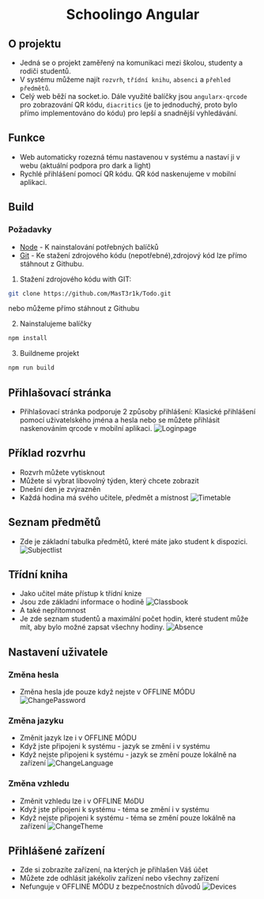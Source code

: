 <h1 align="center">Schoolingo Angular</h1>

## O projektu
- Jedná se o projekt zaměřený na komunikaci mezi školou, studenty a rodiči studentů.
- V systému můžeme najít `rozvrh`, `třídní knihu`, `absenci` a `přehled předmětů`.
- Celý web běží na socket.io. Dále využité balíčky jsou `angularx-qrcode` pro zobrazování QR kódu, `diacritics` (je to jednoduchý, proto bylo přímo implementováno do kódu) pro lepší a snadnější vyhledávání.

## Funkce
- Web automaticky rozezná tému nastavenou v systému a nastaví ji v webu (aktuální podpora pro dark a light)
- Rychlé přihlášení pomocí QR kódu. QR kód naskenujeme v mobilní aplikaci.

## Build
### Požadavky
- [Node](https://nodejs.org/en/) - K nainstalování potřebných balíčků
- [Git](https://git-scm.com/) - Ke stažení zdrojového kódu (nepotřebné),zdrojový kód lze přímo stáhnout z Githubu.

1. Stažení zdrojového kódu 
with GIT:
```sh
git clone https://github.com/MasT3r1k/Todo.git
```
nebo můžeme přímo stáhnout z Githubu

2. Nainstalujeme balíčky
```sh
npm install
```

3. Buildneme projekt 
```sh
npm run build
```

## Přihlašovací stránka
- Přihlašovací stránka podporuje 2 způsoby přihlášení: Klasické přihlášení pomocí uživatelského jména a hesla nebo se můžete přihlásit naskenováním qrcode v mobilní aplikaci.
![Loginpage](/readme/LoginPage.png)

## Příklad rozvrhu
- Rozvrh můžete vytisknout
- Můžete si vybrat libovolný týden, který chcete zobrazit
- Dnešní den je zvýrazněn
- Každá hodina má svého učitele, předmět a místnost
![Timetable](/readme/Timetable.png)

## Seznam předmětů
- Zde je základní tabulka předmětů, které máte jako student k dispozici.
![Subjectlist](/readme/SubjectList.png)

## Třídní kniha
- Jako učitel máte přístup k třídní knize
- Jsou zde základní informace o hodině
![Classbook](/readme/writeLesson.png)
- A také nepřítomnost
- Je zde seznam studentů a maximální počet hodin, které student může mít, aby bylo možné zapsat všechny hodiny.
![Absence](/readme/setAbsence.png)

## Nastavení uživatele
### Změna hesla
- Změna hesla jde pouze když nejste v OFFLINE MÓDU
![ChangePassword](/readme/changePassword.png)

### Změna jazyku
- Změnit jazyk lze i v OFFLINE MÓDU
- Když jste připojeni k systému - jazyk se změní i v systému
- Když nejste připojeni k systému - jazyk se změní pouze lokálně na zařízení
![ChangeLanguage](/readme/changeLocale.png)

### Změna vzhledu
- Změnit vzhledu lze i v OFFLINE MóDU
- Když jste připojeni k systému - téma se změní i v systému
- Když nejste připojeni k systému - téma se změní pouze lokálně na zařízení
![ChangeTheme](/readme/changeTheme.png)

## Přihlášené zařízení
- Zde si zobrazíte zařízení, na kterých je přihlašen Váš účet
- Můžete zde odhlásit jakékoliv zařízení nebo všechny zařízení
- Nefunguje v OFFLINE MÓDU z bezpečnostních důvodů
![Devices](/readme/devices.png)